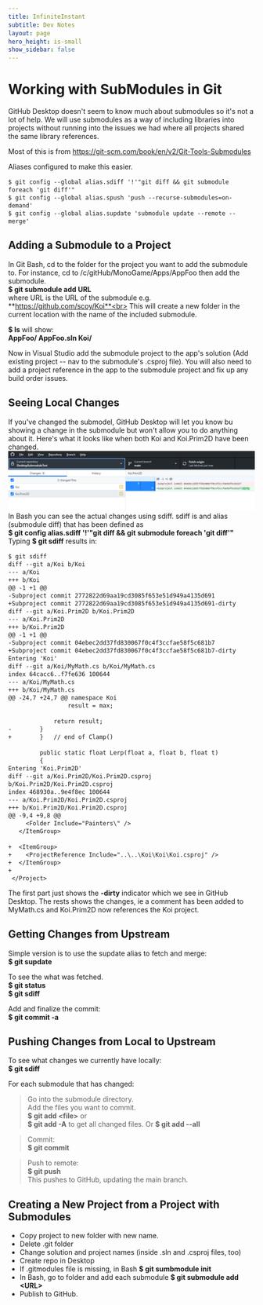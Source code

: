 ```yaml
---
title: InfiniteInstant
subtitle: Dev Notes
layout: page
hero_height: is-small
show_sidebar: false
---
```


# Working with SubModules in Git
GitHub Desktop doesn't seem to know much about submodules so it's not a lot of help.  We will use submodules as a way of including libraries into projects without running into the issues we had where all projects shared the same library references.

Most of this is from <https://git-scm.com/book/en/v2/Git-Tools-Submodules>

Aliases configured to make this easier.
```
$ git config --global alias.sdiff '!'"git diff && git submodule foreach 'git diff'"
$ git config --global alias.spush 'push --recurse-submodules=on-demand'
$ git config --global alias.supdate 'submodule update --remote --merge'
```
## Adding a Submodule to a Project
In Git Bash, cd to the folder for the project you want to add the submodule to.  For instance, cd to /c/gitHub/MonoGame/Apps/AppFoo then add the submodule.<br>
**$ git submodule add URL**<br>
where URL is the URL of the submodule e.g. **https://github.com/scoy/Koi**<br>
This will create a new folder in the current location with the name of the included submodule.

**$ ls** will show:<br>
**AppFoo/ AppFoo.sln Koi/**

Now in Visual Studio add the submodule project to the app's solution (Add existing project -- nav to the submodule's .csproj file).  You will also need to add a project reference in the app to the submodule project and fix up any build order issues. 

## Seeing Local Changes
If you've changed the submodel, GitHub Desktop will let you know bu showing a change in the submodule but won't allow you to do anything about it.  Here's what it looks like when both Koi and Koi.Prim2D have been changed.
![GitHub Dekstop](desktop.png)
In Bash you can see the actual changes using sdiff.  sdiff is and alias (submodule diff) that has been defined as<br>
**$ git config alias.sdiff '!'"git diff && git submodule foreach 'git diff'"**
Typing **$ git sdiff** results in:<br>
```
$ git sdiff
diff --git a/Koi b/Koi
--- a/Koi
+++ b/Koi
@@ -1 +1 @@
-Subproject commit 2772822d69aa19cd3085f653e51d949a4135d691
+Subproject commit 2772822d69aa19cd3085f653e51d949a4135d691-dirty
diff --git a/Koi.Prim2D b/Koi.Prim2D
--- a/Koi.Prim2D
+++ b/Koi.Prim2D
@@ -1 +1 @@
-Subproject commit 04ebec2dd37fd830067f0c4f3ccfae58f5c681b7
+Subproject commit 04ebec2dd37fd830067f0c4f3ccfae58f5c681b7-dirty
Entering 'Koi'
diff --git a/Koi/MyMath.cs b/Koi/MyMath.cs
index 64cacc6..f7fe636 100644
--- a/Koi/MyMath.cs
+++ b/Koi/MyMath.cs
@@ -24,7 +24,7 @@ namespace Koi
                 result = max;

             return result;
-        }
+        }   // end of Clamp()

         public static float Lerp(float a, float b, float t)
         {
Entering 'Koi.Prim2D'
diff --git a/Koi.Prim2D/Koi.Prim2D.csproj b/Koi.Prim2D/Koi.Prim2D.csproj
index 468930a..9e4f8ec 100644
--- a/Koi.Prim2D/Koi.Prim2D.csproj
+++ b/Koi.Prim2D/Koi.Prim2D.csproj
@@ -9,4 +9,8 @@
     <Folder Include="Painters\" />
   </ItemGroup>

+  <ItemGroup>
+    <ProjectReference Include="..\..\Koi\Koi\Koi.csproj" />
+  </ItemGroup>
+
 </Project>
```
The first part just shows the **-dirty** indicator which we see in GitHub Desktop.  The rests shows the changes, ie a comment has been added to MyMath.cs and Koi.Prim2D now references the Koi project.

## Getting Changes from Upstream
Simple version is to use the supdate alias to fetch and merge:<br>
**$ git supdate**

To see the what was fetched.<br>
**$ git status**<br>
**$ git sdiff**

Add and finalize the commit:<br>
**$ git commit -a**<br>

## Pushing Changes from Local to Upstream
To see what changes we currently have locally:<br>
**$ git sdiff**<br>

For each submodule that has changed:<br>
>Go into the submodule directory.<br>
Add the files you want to commit.<br>
**$ git add \<file\>** or<br>
**$ git add -A** to get all changed files. Or **$ git add --all** 


>Commit:<br>
**$ git commit**

>Push to remote:<br>
**$ git push**<br>
This pushes to GitHub, updating the main branch.


## Creating a New Project from a Project with Submodules

- Copy project to new folder with new name.
- Delete .git folder
- Change solution and project names (inside .sln and .csproj files, too)
- Create repo in Desktop
- If .gitmodules file is missing, in Bash **$ git sumbmodule init**
- In Bash, go to folder and add each submodule **$ git submodule add \<URL\>** 
- Publish to GitHub.


